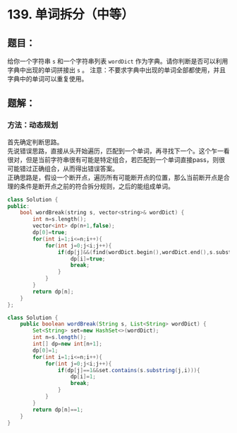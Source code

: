 # 139. 单词拆分（中等）
## 题目：
给你一个字符串 `s` 和一个字符串列表 `wordDict` 作为字典。请你判断是否可以利用字典中出现的单词拼接出 `s` 。
注意：不要求字典中出现的单词全部都使用，并且字典中的单词可以重复使用。
## 题解：
### 方法：动态规划
首先确定判断思路。\
先说错误思路，直接从头开始遍历，匹配到一个单词，再寻找下一个。这个乍一看很对，但是当前字符串很有可能是特定组合，若匹配到一个单词直接pass，则很可能错过正确组合，从而得出错误答案。\
正确思路是，假设一个断开点，遍历所有可能断开点的位置，那么当前断开点是合理的条件是断开点之前的符合拆分规则，之后的能组成单词。
```c++
class Solution {
public:
    bool wordBreak(string s, vector<string>& wordDict) {
        int n=s.length();
        vector<int> dp(n+1,false);
        dp[0]=true;
        for(int i=1;i<=n;i++){
            for(int j=0;j<i;j++){
                if(dp[j]&&(find(wordDict.begin(),wordDict.end(),s.substr(j,i-j))!=wordDict.end())){
                    dp[i]=true;
                    break;
                }
            }
        }
        return dp[n];
    }
};
```
```java
class Solution {
    public boolean wordBreak(String s, List<String> wordDict) {
        Set<String> set=new HashSet<>(wordDict);
        int n=s.length();
        int[] dp=new int[n+1];
        dp[0]=1;
        for(int i=1;i<=n;i++){
            for(int j=0;j<i;j++){
                if(dp[j]==1&&set.contains(s.substring(j,i))){
                    dp[i]=1;
                    break;
                }
            }
        }
        return dp[n]==1; 
    }
}
```